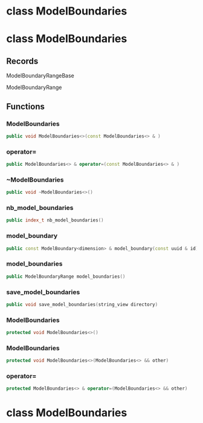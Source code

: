 # class ModelBoundaries


# class ModelBoundaries


## Records

ModelBoundaryRangeBase

ModelBoundaryRange



## Functions

### ModelBoundaries

```cpp
public void ModelBoundaries<>(const ModelBoundaries<> & )
```


### operator=

```cpp
public ModelBoundaries<> & operator=(const ModelBoundaries<> & )
```


### ~ModelBoundaries

```cpp
public void ~ModelBoundaries<>()
```


### nb_model_boundaries

```cpp
public index_t nb_model_boundaries()
```


### model_boundary

```cpp
public const ModelBoundary<dimension> & model_boundary(const uuid & id)
```


### model_boundaries

```cpp
public ModelBoundaryRange model_boundaries()
```


### save_model_boundaries

```cpp
public void save_model_boundaries(string_view directory)
```


### ModelBoundaries

```cpp
protected void ModelBoundaries<>()
```


### ModelBoundaries

```cpp
protected void ModelBoundaries<>(ModelBoundaries<> && other)
```


### operator=

```cpp
protected ModelBoundaries<> & operator=(ModelBoundaries<> && other)
```




# class ModelBoundaries


